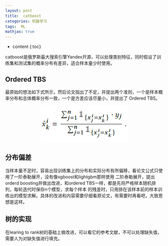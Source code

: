 ```yaml
---
layout: post
title:  catboost
categories: 机器学习
tags:  ML
mathjax: true
---
```


* content
{:toc}

catboost是俄罗斯最大搜索引擎Yandex开源，可以处理类别特征，同时假设了训练集和测试集的概率分布有差异，适合样本量少时使用。





## Ordered TBS

最原始的想法如下式所示，然后论文指出了不足，并提出两个准则，一个是样本概率分布和总体概率分布一致，一个是方差应该尽量小，并提出了
Ordered TBS。

<div align="center"><img src="/photoes/2018/catboost.png" /></div>

## 分布偏差

当样本量不足时，容易出现训练集上的分布和实际分布有所偏移，看论文公式只使用了一阶泰勒展开，没有像xgboost和lightgbm那样使用
二阶泰勒展开，提出orderd boosting并做出改进，和ordered TBS一样，都是先将严格样本随机排列，每轮迭代时保存n个模型，求每个样本
的残差时，只用排在该样本前的样本训练出的模型求解。具体的改进和内容需要仔细看原论文，有需要时再看吧，大致思想是这样。

## 树的实现

在learing to rank树的基础上做改进，可以看它的参考文献，不可以处理缺失值，需要人为对缺失值进行填充。


